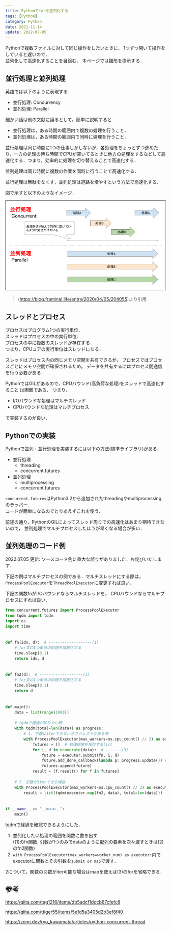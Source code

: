 ```yaml
---
title: Pythonでforを並列化する
tags: [Python]
category: Python
date: 2021-11-14
update: 2022-07-05
---
```


Pythonで複数ファイルに対して同じ操作をしたいときに，
1つずつ開いて操作をしていると遅いので，  
並列化して高速化することを目論む．
本ページでは雛形を提示する．

## 並行処理と並列処理

英語では以下のように表現する．

- 並行処理: Concurrency
- 並列処理: Parallel

細かい話は他の文献に譲るとして，簡単に説明すると

- 並行処理は，ある時間の範囲内で複数の処理を行うこと．
- 並列処理は，ある時間の範囲内で同時に処理を行うこと．

並行処理は同じ時間に1つの仕事しかしないが，各処理をちょっとずつ進めたり，一方の処理の待ち時間でCPUが空いてるときに他方の処理をするなどして高速化する．つまり，効率的に処理を切り替えることで高速化する．

並列処理は同じ時間に複数の作業を同時に行うことで高速化する．

並行処理は無駄をなくす，並列処理は道路を増やすという方法で高速化する．

図で示すと以下のようなイメージ．

![並行・並列処理](./images/2021-11-14-python-parallels_image1.png)
> (<https://blog.framinal.life/entry/2020/04/05/204055>)より引用

## スレッドとプロセス

プロセスはプログラム1つの実行単位．  
スレッドはプロセスの中の実行単位．  
プロセスの中に複数のスレッドが存在する．  
つまり，CPUコアの実行単位はスレッドになる．

スレッドはプロセス内の同じメモリ空間を共有できるが，
プロセスではプロセスごとにメモリ空間が確保されるため，
データを共有するにはプロセス間通信を行う必要がある．

PythonではGILがあるので，CPUバウンド(高負荷な処理)をスレッドで高速化すること
は困難である．
つまり，

- I/Oバウンドな処理はマルチスレッド
- CPUバウンドな処理はマルチプロセス

で実装するのが良い．

## Pythonでの実装

Pythonで並列・並行処理を実装するには以下の方法(標準ライブラリ)がある．

- 並行処理
  - threading
  - concurrent.futures
- 並列処理
  - multiprocessing
  - concurrent.futures

`concurrent.futures`はPython3.2から追加されたthreadingやmultiprocessingのラッパー．  
コードが簡単になるのでとりあえずこれを使う．

前述の通り，PythonのGILによってスレッド周りでの高速化はあまり期待できないので，
並列処理でマルチプロセスしたほうが早くなる場合が多い．

## 並列処理のコード例

2022.07.05 更新: ソースコード例に重大な誤りがありました．お詫びいたします．

下記の例はマルチプロセスの例である．マルチスレッドにする際は，
`ProcessPoolExecutor`を`ThreadPoolExecutor`に変更すれば良い．

下記の関数fnがI/Oバウンドならマルチスレッドを，
CPUバウンドならマルチプロセスにすれば良い．

```python
from concurrent.futures import ProcessPoolExecutor
from tqdm import tqdm
import os
import time


def fn(idx, d):  # -------------------(1)
    # for文の1つ単位の処理を関数化する
    time.sleep(0.1)
    return idx, d


def fn2(d):  # -------------------(1)
    # for文の1つ単位の処理を関数化する
    time.sleep(0.1)
    return d


def main():
    data = list(range(1000))

    # tqdmで経過が知りたい時
    with tqdm(total=len(data)) as progress:
        # 1. 引数にiterできないオブジェクトがある時
        with ProcessPoolExecutor(max_workers=os.cpu_count() // 2) as executor:  # -----(2)
            futures = []  # 処理結果を保存するlist
            for i, d in enumerate(data):  # -------(3)
                future = executor.submit(fn, i, d)
                future.add_done_callback(lambda p: progress.update()) # tqdmで経過が知りたい時
                futures.append(future)
            result = [f.result() for f in futures]

    # 2. 引数がiterできる場合
    with ProcessPoolExecutor(max_workers=os.cpu_count() // 2) as executor:  # -----(2)
        result = list(tqdm(executor.map(fn2, data), total=len(data)))


if __name__ == "__main__":
    main()
```

tqdmで経過を確認できるようにした．

1. 並列化したい処理の範囲を関数に書き出す  
((1)のfn関数, 引数が1つのみでdataのように配列の要素を次々渡すときは(2)のfn2関数)
1. `with ProcessPoolExecutor(max_workers=worker_num) as executor:`内でexecutorに関数とその引数を`submit or map`で渡す．

2について，関数の引数がiter可能な場合はmapを使えば(3)のforを省略できる．

## 参考

<https://qiita.com/tag1216/items/db5adcf1ddcb67cfefc8>

<https://qiita.com/ttiger55/items/5e1d5a3405d2b3ef8f40>

<https://zenn.dev/ryo_kawamata/articles/python-concurrent-thread>
